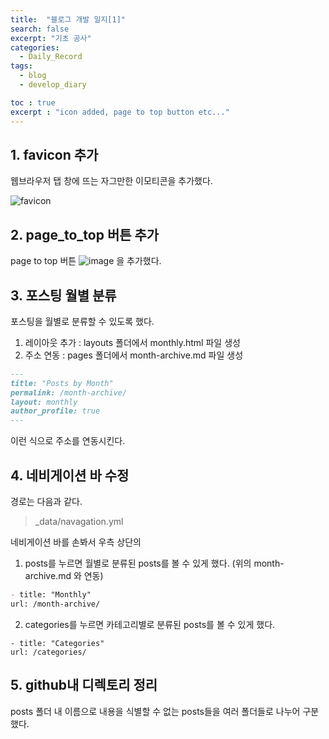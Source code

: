```yaml
---
title:  "블로그 개발 일지[1]"
search: false
excerpt: "기초 공사"
categories: 
  - Daily_Record
tags:
  - blog
  - develop_diary

toc : true
excerpt : "icon added, page to top button etc..."
--- 
```

<!-- basic info -->

## 1. favicon 추가
웹브라우저 탭 창에 뜨는 자그만한 이모티콘을 추가했다.  
  
![favicon](https://user-images.githubusercontent.com/68508521/132111096-6ec9b26d-7e51-42c0-aa09-40a53cf7b270.png)

## 2. page_to_top 버튼 추가
page to top 버튼 ![image](https://user-images.githubusercontent.com/68508521/132111181-c53e3e43-0a35-4c56-89d3-3c00e715687f.png) 을 추가했다.  
      
## 3. 포스팅 월별 분류
포스팅을 월별로 분류할 수 있도록 했다.  
1. 레이아웃 추가 : layouts 폴더에서 monthly.html 파일 생성
2. 주소 연동 : pages 폴더에서 month-archive.md 파일 생성
```md
---
title: "Posts by Month"
permalink: /month-archive/
layout: monthly
author_profile: true
---
```   
이런 식으로 주소를 연동시킨다. 

## 4. 네비게이션 바 수정
경로는 다음과 같다.
> _data/navagation.yml

네비게이션 바를 손봐서 우측 상단의 
1. posts를 누르면 월별로 분류된 posts를 볼 수 있게 했다. (위의 month-archive.md 와 연동)

```md
- title: "Monthly"
url: /month-archive/
```
2. categories를 누르면 카테고리별로 분류된 posts를 볼 수 있게 했다. 

```
- title: "Categories"
url: /categories/
```

## 5. github내 디렉토리 정리

posts 폴더 내 이름으로 내용을 식별할 수 없는 posts들을 여러 폴더들로 나누어 구분했다.

